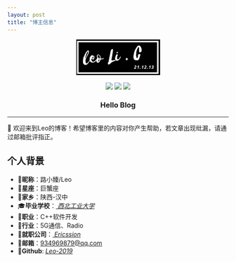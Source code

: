 ```yaml
---
layout: post
title: "博主信息"
---
```


<p align="center">
<a href="https://github.com/Leo-2019" target="_blank">
	<img src="https://github.com/Leo-2019/Picture/blob/main/pictures/logo/square_mid.jpg?raw=true" width=""/>
</a>
</p>

<p align="center">
  <a href="https://github.com/Leo-2019"><img src="https://img.shields.io/badge/Author-Leo-blue.svg"></a>
  <a href="https://www.ericsson.com"><img src="https://img.shields.io/badge/company-Ericssion-brightgreen.svg"></a>
  <a href="https://internal.ericsson.com/org/31580708?unit=31580708"><img src="https://img.shields.io/badge/Unit-RPCN_SWD_APP4-red.svg"></a>
</p>

<h3 align="center">Hello Blog</h3>

---

👏 欢迎来到Leo的博客！希望博客里的内容对你产生帮助，若文章出现纰漏，请通过邮箱批评指正。

## 个人背景

* 👤**昵称**：路小臻/Leo
* 🦞**星座**：巨蟹座
* 💒**家乡**：陕西-汉中
* 🎓**毕业学校**：[*<u> 西北工业大学 </u>*](https://www.nwpu.edu.cn/)
* 🤵**职业**：C++软件开发
* 🗼**行业**：5G通信、Radio
* 🏰**就职公司**：[*<u> Ericssion </u>*](https://www.ericsson.com/zh-cn/about-us/company-facts/ericsson-worldwide/china)
* 📧**邮箱**：934969879@qq.com
* 🔗**Github**:  [*<u> Leo-2019 </u>*](https://github.com/Leo-2019)
